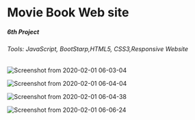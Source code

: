 # Movie Book Web site 
##### 6th Project
###### Tools: JavaScript, BootStarp,HTML5, CSS3,Responsive Website

![Screenshot from 2020-02-01 06-03-04](https://user-images.githubusercontent.com/53760280/73583650-71605a80-44b9-11ea-9e57-f94cea3bc806.png)

![Screenshot from 2020-02-01 06-04-04](https://user-images.githubusercontent.com/53760280/73583670-8dfc9280-44b9-11ea-9985-fbb48112ead0.png)

![Screenshot from 2020-02-01 06-04-38](https://user-images.githubusercontent.com/53760280/73583671-8dfc9280-44b9-11ea-8b2d-8d6c76f1999e.png)

![Screenshot from 2020-02-01 06-06-24](https://user-images.githubusercontent.com/53760280/73583672-8e952900-44b9-11ea-9532-34aa67f14bd8.png)
